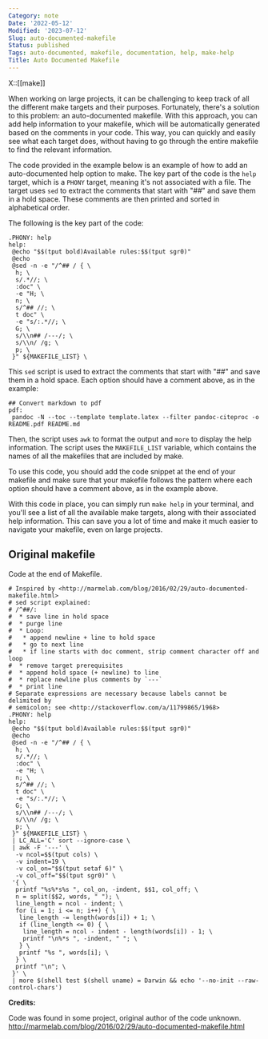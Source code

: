 ```yaml
---
Category: note
Date: '2022-05-12'
Modified: '2023-07-12'
Slug: auto-documented-makefile
Status: published
Tags: auto-documented, makefile, documentation, help, make-help
Title: Auto Documented Makefile
---
```

X::[[make]]

When working on large projects, it can be challenging to keep track of all the different make targets and their purposes. Fortunately, there's a solution to this problem: an auto-documented makefile. With this approach, you can add help information to your makefile, which will be automatically generated based on the comments in your code. This way, you can quickly and easily see what each target does, without having to go through the entire makefile to find the relevant information.

The code provided in the example below is an example of how to add an auto-documented help option to make. The key part of the code is the `help` target, which is a `PHONY` target, meaning it's not associated with a file. The target uses `sed` to extract the comments that start with "##" and save them in a hold space. These comments are then printed and sorted in alphabetical order.

The following is the key part of the code:

```
.PHONY: help
help:
 @echo "$$(tput bold)Available rules:$$(tput sgr0)"
 @echo
 @sed -n -e "/^## / { \
  h; \
  s/.*//; \
  :doc" \
  -e "H; \
  n; \
  s/^## //; \
  t doc" \
  -e "s/:.*//; \
  G; \
  s/\\n## /---/; \
  s/\\n/ /g; \
  p; \
 }" ${MAKEFILE_LIST} \

```

This `sed` script is used to extract the comments that start with "##" and save them in a hold space. Each option should have a comment above, as in the example:

```
## Convert markdown to pdf
pdf: 
 pandoc -N --toc --template template.latex --filter pandoc-citeproc -o README.pdf README.md
```

Then, the script uses `awk` to format the output and `more` to display the help information. The script uses the `MAKEFILE_LIST` variable, which contains the names of all the makefiles that are included by make.

To use this code, you should add the code snippet at the end of your makefile and make sure that your makefile follows the pattern where each option should have a comment above, as in the example above.

With this code in place, you can simply run `make help` in your terminal, and you'll see a list of all the available make targets, along with their associated help information. This can save you a lot of time and make it much easier to navigate your makefile, even on large projects.

## Original makefile

Code at the end of Makefile.

```
# Inspired by <http://marmelab.com/blog/2016/02/29/auto-documented-makefile.html>
# sed script explained:
# /^##/:
#  * save line in hold space
#  * purge line
#  * Loop:
#   * append newline + line to hold space
#   * go to next line
#   * if line starts with doc comment, strip comment character off and loop
#  * remove target prerequisites
#  * append hold space (+ newline) to line
#  * replace newline plus comments by `---`
#  * print line
# Separate expressions are necessary because labels cannot be delimited by
# semicolon; see <http://stackoverflow.com/a/11799865/1968>
.PHONY: help
help:
 @echo "$$(tput bold)Available rules:$$(tput sgr0)"
 @echo
 @sed -n -e "/^## / { \
  h; \
  s/.*//; \
  :doc" \
  -e "H; \
  n; \
  s/^## //; \
  t doc" \
  -e "s/:.*//; \
  G; \
  s/\\n## /---/; \
  s/\\n/ /g; \
  p; \
 }" ${MAKEFILE_LIST} \
 | LC_ALL='C' sort --ignore-case \
 | awk -F '---' \
  -v ncol=$$(tput cols) \
  -v indent=19 \
  -v col_on="$$(tput setaf 6)" \
  -v col_off="$$(tput sgr0)" \
 '{ \
  printf "%s%*s%s ", col_on, -indent, $$1, col_off; \
  n = split($$2, words, " "); \
  line_length = ncol - indent; \
  for (i = 1; i <= n; i++) { \
   line_length -= length(words[i]) + 1; \
   if (line_length <= 0) { \
    line_length = ncol - indent - length(words[i]) - 1; \
    printf "\n%*s ", -indent, " "; \
   } \
   printf "%s ", words[i]; \
  } \
  printf "\n"; \
 }' \
 | more $(shell test $(shell uname) = Darwin && echo '--no-init --raw-control-chars')
```

**Credits:**

Code was found in some project, original author of the code unknown.
<http://marmelab.com/blog/2016/02/29/auto-documented-makefile.html>
